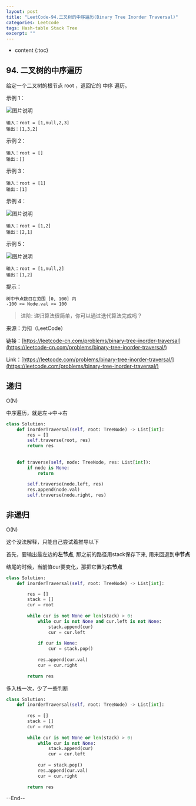 ```yaml
---
layout: post
title: "LeetCode-94.二叉树的中序遍历(Binary Tree Inorder Traversal)"
categories: Leetcode
tags: Hash-table Stack Tree
excerpt: ""
---
```


* content
{:toc}

## 94. 二叉树的中序遍历

给定一个二叉树的根节点 root ，返回它的 中序 遍历。

示例 1：

![图片说明](https://geemaple.github.io/images/leetcode-algorithm-94-1.jpg) 

```
输入：root = [1,null,2,3]
输出：[1,3,2]
```

示例 2：

```
输入：root = []
输出：[]
```

示例 3：

```
输入：root = [1]
输出：[1]
```

示例 4：

![图片说明](https://geemaple.github.io/images/leetcode-algorithm-94-2.jpg) 

```
输入：root = [1,2]
输出：[2,1]
```

示例 5：

![图片说明](https://geemaple.github.io/images/leetcode-algorithm-94-3.jpg)

```
输入：root = [1,null,2]
输出：[1,2]
```

提示：

```
树中节点数目在范围 [0, 100] 内
-100 <= Node.val <= 100
```

> 进阶: 递归算法很简单，你可以通过迭代算法完成吗？


来源：力扣（LeetCode）

链接：[https://leetcode-cn.com/problems/binary-tree-inorder-traversal](https://leetcode-cn.com/problems/binary-tree-inorder-traversal/)

Link：[https://leetcode.com/problems/binary-tree-inorder-traversal/](https://leetcode.com/problems/binary-tree-inorder-traversal/)

## 递归

O(N)

中序遍历，就是左->中->右

```python
class Solution:
    def inorderTraversal(self, root: TreeNode) -> List[int]:
        res = []
        self.traverse(root, res)
        return res
        
        
    def traverse(self, node: TreeNode, res: List[int]):
        if node is None:
            return
        
        self.traverse(node.left, res)
        res.append(node.val)
        self.traverse(node.right, res)
```

## 非递归

O(N)

这个没法解释，只能自己尝试着推导以下

首先，要输出最左边的**左节点**, 那之前的路径用stack保存下来, 用来回退到**中节点**

结尾的时候，当前值cur要变化，那把它置为**右节点**

```python
class Solution:
    def inorderTraversal(self, root: TreeNode) -> List[int]:

        res = []
        stack = []
        cur = root
        
        while cur is not None or len(stack) > 0:
            while cur is not None and cur.left is not None:
                stack.append(cur)
                cur = cur.left
                
            if cur is None:
                cur = stack.pop()
                
            res.append(cur.val)
            cur = cur.right
                        
        return res
```

多入栈一次，少了一些判断

```python
class Solution:
    def inorderTraversal(self, root: TreeNode) -> List[int]:
                
        res = []
        stack = []
        cur = root
        
        while cur is not None or len(stack) > 0:
            while cur is not None:
                stack.append(cur)
                cur = cur.left
                
            cur = stack.pop()   
            res.append(cur.val)
            cur = cur.right
                        
        return res
```

--End--
